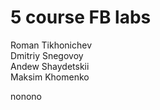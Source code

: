 # 5 course FB labs

Roman Tikhonichev  
Dmitriy Snegovoy  
Andew Shaydetskii  
Maksim Khomenko  

nonono